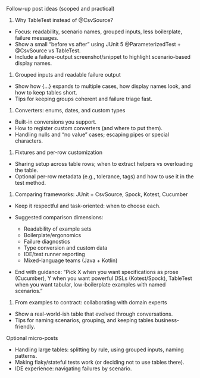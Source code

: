 Follow-up post ideas (scoped and practical)
1. Why TableTest instead of @CsvSource?

- Focus: readability, scenario names, grouped inputs, less boilerplate, failure messages.
- Show a small “before vs after” using JUnit 5 @ParameterizedTest + @CsvSource vs TableTest.
- Include a failure-output screenshot/snippet to highlight scenario-based display names.

1. Grouped inputs and readable failure output

- Show how {…} expands to multiple cases, how display names look, and how to keep tables short.
- Tips for keeping groups coherent and failure triage fast.

1. Converters: enums, dates, and custom types

- Built-in conversions you support.
- How to register custom converters (and where to put them).
- Handling nulls and “no value” cases; escaping pipes or special characters.

1. Fixtures and per-row customization

- Sharing setup across table rows; when to extract helpers vs overloading the table.
- Optional per-row metadata (e.g., tolerance, tags) and how to use it in the test method.

1. Comparing frameworks: JUnit + CsvSource, Spock, Kotest, Cucumber

- Keep it respectful and task-oriented: when to choose each.
- Suggested comparison dimensions:
    - Readability of example sets
    - Boilerplate/ergonomics
    - Failure diagnostics
    - Type conversion and custom data
    - IDE/test runner reporting
    - Mixed-language teams (Java + Kotlin)

- End with guidance: “Pick X when you want specifications as prose (Cucumber), Y when you want powerful DSLs (Kotest/Spock), TableTest when you want tabular, low-boilerplate examples with named scenarios.”

1. From examples to contract: collaborating with domain experts

- Show a real-world-ish table that evolved through conversations.
- Tips for naming scenarios, grouping, and keeping tables business-friendly.

Optional micro-posts
- Handling large tables: splitting by rule, using grouped inputs, naming patterns.
- Making flaky/stateful tests work (or deciding not to use tables there).
- IDE experience: navigating failures by scenario.
